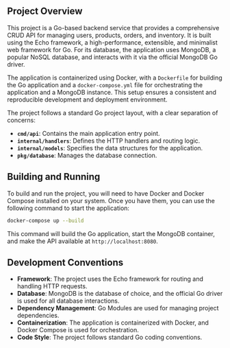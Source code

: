 ## Project Overview

This project is a Go-based backend service that provides a comprehensive CRUD API for managing users, products, orders, and inventory. It is built using the Echo framework, a high-performance, extensible, and minimalist web framework for Go. For its database, the application uses MongoDB, a popular NoSQL database, and interacts with it via the official MongoDB Go driver.

The application is containerized using Docker, with a `Dockerfile` for building the Go application and a `docker-compose.yml` file for orchestrating the application and a MongoDB instance. This setup ensures a consistent and reproducible development and deployment environment.

The project follows a standard Go project layout, with a clear separation of concerns:

- **`cmd/api`**: Contains the main application entry point.
- **`internal/handlers`**: Defines the HTTP handlers and routing logic.
- **`internal/models`**: Specifies the data structures for the application.
- **`pkg/database`**: Manages the database connection.

## Building and Running

To build and run the project, you will need to have Docker and Docker Compose installed on your system. Once you have them, you can use the following command to start the application:

```bash
docker-compose up --build
```

This command will build the Go application, start the MongoDB container, and make the API available at `http://localhost:8080`.

## Development Conventions

- **Framework**: The project uses the Echo framework for routing and handling HTTP requests.
- **Database**: MongoDB is the database of choice, and the official Go driver is used for all database interactions.
- **Dependency Management**: Go Modules are used for managing project dependencies.
- **Containerization**: The application is containerized with Docker, and Docker Compose is used for orchestration.
- **Code Style**: The project follows standard Go coding conventions.
